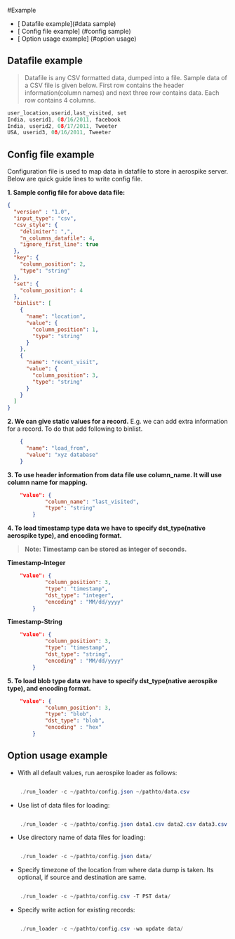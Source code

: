 #Example

- [ Datafile example](#data sample)
- [ Config file example] (#config sample)
- [ Option usage example] (#option usage)


<a name="data sample"></a>
## Datafile example
> Datafile is any CSV formatted data, dumped into a file. Sample data of a CSV file is given below. First row contains the header information(column names) and next three row contains data. Each row contains 4 columns. 

```c
user_location,userid,last_visited, set
India, userid1, 08/16/2011, facebook
India, userid2, 08/17/2011, Tweeter
USA, userid3, 08/16/2011, Tweeter
```


<a name="config sample"></a>
## Config file example
Configuration file is used to map data in datafile to store in aerospike server. Below are quick guide lines to write config file.

**1. Sample config file for above data file:**

```json
{
  "version" : "1.0",
  "input_type": "csv",
  "csv_style": {
    "delimiter": ",",
    "n_columns_datafile": 4,
    "ignore_first_line": true
  },
  "key": {
    "column_position": 2,
    "type": "string"
  },
  "set": {
    "column_position": 4
  },
  "binlist": [
    {
      "name": "location",
      "value": {
        "column_position": 1,
        "type": "string"
      }
    },
    {
      "name": "recent_visit",
      "value": {
        "column_position": 3,
        "type": "string"
      }
    }
  ]
}
```

**2. We can give static values for a record.**
E.g. we can add extra information for a record. To do that add following to binlist.

```json
    {
      "name": "load_from",
      "value": "xyz database"
    }
```

**3. To use header information from data file use column_name. It will use column name for mapping.**

```json
	"value": {
            "column_name": "last_visited",
            "type": "string"
      	}
```
**4. To load timestamp type data we have to specify dst_type(native aerospike type), and encoding format.**
>  **Note: Timestamp can be stored as integer of seconds.**

**Timestamp-Integer**

```json
	"value": {
            "column_position": 3,
            "type": "timestamp",
            "dst_type": "integer",
            "encoding" : "MM/dd/yyyy"
        }
```

**Timestamp-String**

```json
	"value": {
            "column_position": 3,
            "type": "timestamp",
            "dst_type": "string",
            "encoding" : "MM/dd/yyyy"
        }
```

**5. To load blob type data we have to specify dst_type(native aerospike type), and encoding format.**

```json
	"value": {
            "column_position": 3,
            "type": "blob",
            "dst_type": "blob",
            "encoding" : "hex"
        }
```

<a name="option usage"></a>
## Option usage example


* With all default values, run aerospike loader as follows:

```java

	./run_loader -c ~/pathto/config.json ~/pathto/data.csv

```

* Use list of data files for loading:

```java

	./run_loader -c ~/pathto/config.json data1.csv data2.csv data3.csv

```

* Use directory name of data files for loading:

```java

	./run_loader -c ~/pathto/config.json data/

```
* Specify timezone of the location from where data dump is taken. Its optional, if source and destination are same.

```java

	./run_loader -c ~/pathto/config.csv -T PST data/

```

* Specify write action for existing records:

```java

	./run_loader -c ~/pathto/config.csv -wa update data/

```

